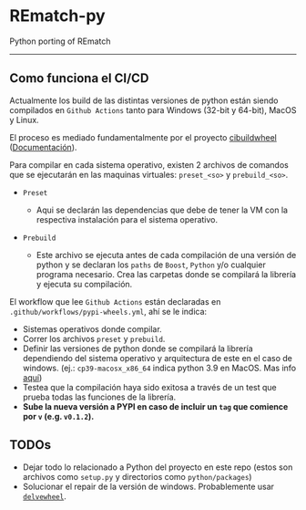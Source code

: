 # REmatch-py
Python porting of REmatch


---
## Como funciona el CI/CD

Actualmente los build de las distintas versiones de python están siendo compilados en `Github Actions` tanto para Windows (32-bit y 64-bit), MacOS y Linux. 

El proceso es mediado fundamentalmente por el proyecto [cibuildwheel](https://github.com/joerick/cibuildwheel) ([Documentación](https://cibuildwheel.readthedocs.io/en/stable/)).

Para compilar en cada sistema operativo, existen 2 archivos de comandos que se ejecutarán en las maquinas virtuales: `preset_<so>` y `prebuild_<so>`.

- `Preset`
    - Aqui se declarán las dependencias que debe de tener la VM con la respectiva instalación para el sistema operativo.

- `Prebuild`
    - Este archivo se ejecuta antes de cada compilación de una versión de python y se declaran los `paths` de `Boost`, `Python` y/o cualquier programa necesario. Crea las carpetas donde se compilará la librería y ejecuta su compilación.

El workflow que lee `Github Actions` están declaradas en `.github/workflows/pypi-wheels.yml`, ahí se le indica:
 - Sistemas operativos donde compilar.
 - Correr los archivos `preset` y `prebuild`.
 - Definir las versiones de python donde se compilará la librería dependiendo del sistema operativo y arquitectura de este en el caso de windows. (ej.: `cp39-macosx_x86_64` indica python  3.9 en MacOS. Mas info [aquí](https://cibuildwheel.readthedocs.io/en/latest/options/))
 - Testea que la compilación haya sido exitosa a través de un test que prueba todas las funciones de la librería.
 - **Sube la nueva versión a PYPI en caso de incluir un `tag` que comience por `v` (e.g. `v0.1.2`).**

## TODOs
- Dejar todo lo relacionado a Python del proyecto en este repo (estos son archivos como `setup.py` y directorios como `python/packages`)
- Solucionar el repair de la versión de windows. Probablemente usar [`delvewheel`](https://github.com/adang1345/delvewheel).
